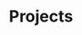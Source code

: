 ---
<!-- layout: team -->
title: Projects
<!-- description: List of completed or running projects -->
permalink: /projects/
---